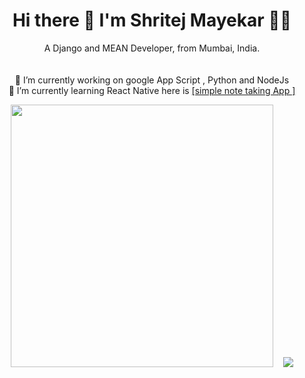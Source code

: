 <h1 align='center'>
  Hi there 👋 I'm  Shritej Mayekar  👨‍💻
</h1>

<p align='center'>
  A Django and MEAN Developer, from Mumbai, India.<br><br><br>
  🔭 I’m currently working on google App Script , Python and NodeJs<br>
  🌱 I’m currently learning React Native here is <a href="https://github.com/shritejmayekar/SimpleNoteTakerReactNativeApp"> [simple note taking App ]</a>
  <br>
 
</p>
<!-- <p align='center'>
  
   <ul align='center' style="list-style-type:none;">
    <li> 🔭 I’m currently working on google App Script , Python and NodeJs</li>
    <li>🌱 I’m currently learning React Native here is <a href="https://github.com/shritejmayekar/SimpleNoteTakerReactNativeApp"> [simple note taking App ]</a> </li>
    </ul>
    </p> -->

<p align='center'>
  <a href="#"><img src="https://github-readme-stats.vercel.app/api?username=shritejmayekar&show_icons=true&count_private=true&theme=dark"  width="420"></a>
  &nbsp;&nbsp;
    <a href="#"><img src="https://github-readme-stats.vercel.app/api/top-langs/?username=shritejmayekar&layout=compact&theme=dark"></a>

</p>
<!-- <p align='center'>
  <a href="#"><img src="https://github-readme-stats.vercel.app/api/top-langs/?username=shritejmayekar&layout=compact&theme=dark" width="350"></a>
</p> -->
<!-- <p align='center'>

- 🔭 I’m currently working on google App Script , Python and NodeJs
- 🌱 I’m currently learning React Native here is [simple note taking App ](https://github.com/shritejmayekar/SimpleNoteTakerReactNativeApp)
</p> -->

              
<!-- <img src="https://github-readme-stats.vercel.app/api?username=shritejmayekar&show_icons=true&count_private=true&theme=dark" /> -->

<!--[![Shritej's GitHub stats](https://github-readme-stats.vercel.app/api?username=shritejmayekar)](https://github.com/shritejmayekar)-->


<!-- [![Top Langs](https://github-readme-stats.vercel.app/api/top-langs/?username=shritejmayekar&layout=compact)](https://github.com/shritejmayekar) -->




<!--
**shritejmayekar/shritejmayekar** is a ✨ _special_ ✨ repository because its `README.md` (this file) appears on your GitHub profile.

Here are some ideas to get you started:
[![Shritej's wakatime stats](https://github-readme-stats.vercel.app/api/wakatime?username=@shritej)](https://github.com/shritejmayekar/github-readme-stats)

- 🔭 I’m currently working on ...
- 🌱 I’m currently learning ...
- 👯 I’m looking to collaborate on ...
- 🤔 I’m looking for help with ...
- 💬 Ask me about ...
- 📫 How to reach me: ...
- 😄 Pronouns: ...
- ⚡ Fun fact: ...
-->
